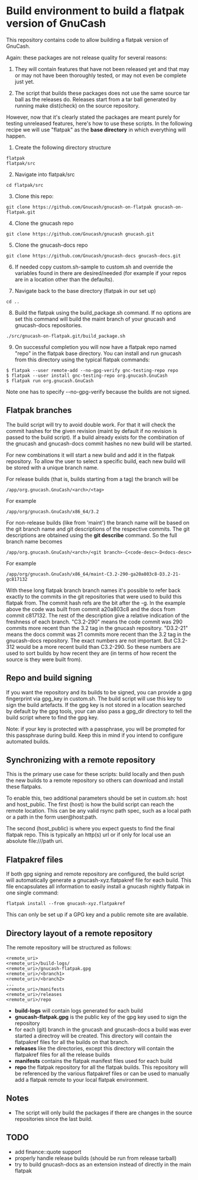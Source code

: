 # Build environment to build a flatpak version of GnuCash #

This repository contains code to allow building a flatpak version of GnuCash.

Again: these packages are not release quality for several reasons:

1. They will contain features that have not been released yet and that
   may or may not have been thoroughly tested, or may not even be complete
   just yet.

2. The script that builds these packages does not use the same source tar ball
   as the releases do. Releases start from a tar ball generated by running
   make dist(check) on the source repository.

However, now that it's clearly stated the packages are meant purely for
testing unreleased features, here's how to use these scripts. In the following recipe
we will use "flatpak" as the **base directory** in which everything will happen.

1. Create the following directory structure
```
flatpak
flatpak/src
```

2. Navigate into flatpak/src
```
cd flatpak/src
```

3. Clone this repo:
```
git clone https://github.com/Gnucash/gnucash-on-flatpak gnucash-on-flatpak.git
```

4. Clone the gnucash repo
```
git clone https://github.com/Gnucash/gnucash gnucash.git
```

5. Clone the gnucash-docs repo
```
git clone https://github.com/Gnucash/gnucash-docs gnucash-docs.git
```

6. If needed copy custom.sh-sample to custom.sh and override the variables
   found in there are desired/needed (for example if your repos are in
   a location other than the defaults).

7. Navigate back to the base directory (flatpak in our set up)
```
cd ..
```

8. Build the flatpak using the build_package.sh command. If no options are set this command
will build the maint branch of your gnucash and gnucash-docs repositories.
```
./src/gnucash-on-flatpak.git/build_package.sh
```

9. On successful completion you will now have a flatpak repo named "repo" in the flatpak
base directory. You can install and run gnucash from this directory using the typical flatpak
commands:
```
$ flatpak --user remote-add --no-gpg-verify gnc-testing-repo repo
$ flatpak --user install gnc-testing-repo org.gnucash.GnuCash
$ flatpak run org.gnucash.GnuCash
```

Note one has to specify --no-gpg-verify because the builds are not signed.

## Flatpak branches ##

The build script will try to avoid double work. For that it will check the commit hashes
for the given revision (maint by default if no revision is passed to the build script).
If a build already exists for the combination of the gnucash and gnucash-docs commit hashes
no new build will be started.

For new combinations it will start a new build and add it in the flatpak repository. To allow
the user to select a specific build, each new build will be stored with a unique branch name.

For release builds (that is, builds starting from a tag) the branch will be
```
/app/org.gnucash.GnuCash/<arch>/<tag>
```
For example
```
/app/org/gnucash.GnuCash/x86_64/3.2
```
For non-release builds (like from 'maint') the branch name will be based on the git branch name
and git descriptions of the respective commits. The git descriptions are obtained using the
**git describe** command. So the full branch name becomes
```
/app/org.gnucash.GnuCash/<arch>/<git branch>-C<code-desc>-D<docs-desc>
```
For example
```
/app/org/gnucash.GnuCash/x86_64/maint-C3.2-290-ga20a803c8-D3.2-21-gc817132
```

With these long flatpak branch branch names it's possible to refer back exactly to the
commits in the git repositories that were used to build this flatpak from. The commit
hash refs are the bit after the -g. In the example above the code was built from commit
a20a803c8 and the docs from commit c817132. The rest of the description give a relative
indication of the freshness of each branch. "C3.2-290" means the code commit was 290 commits
more recent than the 3.2 tag in the gnucash repository. "D3.2-21" means the docs commit was
21 commits more recent than the 3.2 tag in the gnucash-docs repository. The exact numbers
are not important. But C3.2-312 would be a more recent build than C3.2-290. So these
numbers are used to sort builds by how recent they are (in terms of how recent the source
is they were built from).

## Repo and build signing ##

If you want the repository and its builds to be signed, you can provide a gpg fingerprint
via gpg_key in custom.sh. The build script will use this key to sign the build artefacts.
If the gpg key is not stored in a location searched by default by the gpg tools, your can
also pass a gpg_dir directory to tell the build script where to find the gpg key.

Note: if your key is protected with a passphrase, you will be prompted for this passphrase
during build. Keep this in mind if you intend to configure automated builds.

## Synchronizing with a remote repository ##

This is the primary use case for these scripts: build locally and then push the new builds to
a remote repository so others can download and install these flatpaks.

To enable this, two additional parameters should be set in custom.sh: host and host_public.
The first (host) is how the build script can reach the remote location. This can be any
valid rsync path spec, such as a local path or a path in the form user@host:path.

The second (host_public) is where you expect guests to find the final flatpak repo. This is
typically an http(s) url or if only for local use an absolute file:///path uri.

## Flatpakref files ##

If both gpg signing and remote repository are configured, the build script will automatically
generate a gnucash-xyz.flatpakref file for each build. This file encapsulates all information
to easily install a gnucash nightly flatpak in one single command:
```
flatpak install --from gnucash-xyz.flatpakref
```
This can only be set up if a GPG key and a public remote site are available.

## Directory layout of a remote repository ##

The remote repository will be structured as follows:
```
<remote_uri>
<remote_uri>/build-logs/
<remote_uri>/gnucash-flatpak.gpg
<remote_uri>/<branch1>
<remote_uri>/<branch2>
...
<remote_uri>/manifests
<remote_uri>/releases
<remote_uri>/repo
```

* **build-logs** will contain logs generated for each build
* **gnucash-flatpak.gpg** is the public key of the gpg key used to sign the repository
* **<branchx>** for each (git) branch in the gnucash and gnucash-docs a build was ever started
a directroy <branchx> will be created. This directory will contain the flatpakref files for
all the builds on that branch.
* **releases** like the <branchx> directories, except this directory will contain the flatpakref
files for all the release builds
* **manifests** contains the flatpak manifest files used for each build
* **repo** the flatpak repository for all the flatpak builds. This repository will be referenced
by the various flatpakref files or can be used to manually add a flatpak remote to your local
flatpak environment.

## Notes ##

* The script will only build the packages if there are changes in the source
  repositories since the last build.

## TODO ##
- add finance::quote support
- properly handle release builds (should be run from release tarball)
- try to build gnucash-docs as an extension instead of directly in the main flatpak


